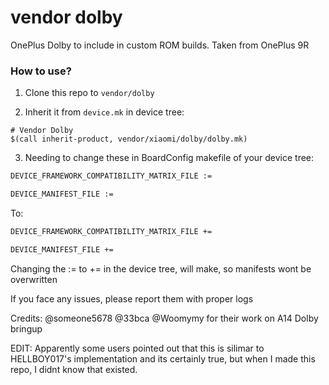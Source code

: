 # vendor dolby

OnePlus Dolby to include in custom ROM builds.
Taken from OnePlus 9R

### How to use?

1. Clone this repo to `vendor/dolby`

2. Inherit it from `device.mk` in device tree:

```
# Vendor Dolby
$(call inherit-product, vendor/xiaomi/dolby/dolby.mk)
```

3. Needing to change these in BoardConfig makefile of your device tree:

```bash
DEVICE_FRAMEWORK_COMPATIBILITY_MATRIX_FILE :=

DEVICE_MANIFEST_FILE :=
```

To:

```bash
DEVICE_FRAMEWORK_COMPATIBILITY_MATRIX_FILE +=

DEVICE_MANIFEST_FILE +=
```

Changing the := to += in the device tree, will make, so manifests wont be overwritten

If you face any issues, please report them with proper logs

Credits:
@someone5678
@33bca
@Woomymy
for their work on A14 Dolby bringup

EDIT:
Apparently some users pointed out that this is silimar to HELLBOY017's implementation
and its certainly true, but when I made this repo, I  didnt know that existed.
